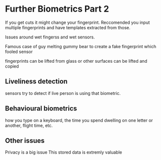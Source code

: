 # Further Biometrics Part 2

If you get cuts it might change your fingerprint. Reccomended you input multiple fingerprints and have templates extracted from those. 

Issues around wet fingerss and wet sensors.

Famous case of guy melting gummy bear to create a fake fingerprint which fooled sensor 

fingerprints can be lifted from glass or other surfaces can be lifted and copied

## Liveliness detection 

sensors try to detect if live person is using that biometric. 

## Behavioural biometrics 

how you type on a keyboard, the time you spend dwelling on one letter or another, flight time, etc.

## Other issues 

Privacy is a big issue
This stored data is extremly valuable 


